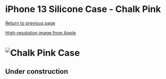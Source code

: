 # iPhone 13 Silicone Case - Chalk Pink

[Return to previous page](/iphone_13)

[High-resolution image from Apple](https://store.storeimages.cdn-apple.com/8756/as-images.apple.com/is//MM283?wid=4500&hei=4500&fmt=png)

# ![Chalk Pink Case](/everyphone/MM283.png)

## Under construction
